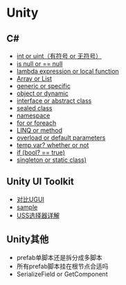 # Unity

## C#

* [int or uint（有符号 or 无符号）](csharp/int_or_uint.md)
* [is null or == null](csharp/is_null_or_==_null.md)
* [lambda expression or local function](csharp/lambda_expression_or_local_function.md)
* [Array or List](csharp/array_or_list.md)
* [generic or specific](csharp/generic_or_specific.md)
* [object or dynamic](csharp/object_or_dynamic.md)
* [interface or abstract class](csharp/interface_or_abstract_class.md)
* [sealed class](csharp/sealed_class.md)
* [namespace](csharp/namespace.md)
* [for or foreach](csharp/for_or_foreach.md)
* [LINQ or method](csharp/linq_or_method.md)
* [overload or default parameters](csharp/overload_or_default_parameters.md)
* [temp var? whether or not](csharp/temp_var_whether_or_not.md)
* [if (bool? == true)](if_bool?_==_true.md)
* [singleton or static class)](singleton_or_static_class.md)

## Unity UI Toolkit

* [对比UGUI](ui_toolkit/ui_toolkit_or_ugui.md)
* [sample](ui_toolkit/ui_toolkit_sample.md)
* [USS选择器详解](ui_toolkit/ui_toolkit_uss.md)

## Unity其他

* prefab单脚本还是拆分成多脚本
* 所有prefab脚本挂在根节点合适吗
* SerializeField or GetComponent
